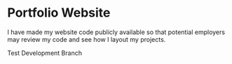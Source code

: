 # Portfolio Website

I have made my website code publicly available so that potential employers may
review my code and see how I layout my projects.

Test Development Branch
